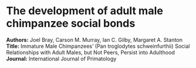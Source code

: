 # The development of adult male chimpanzee social bonds

<b>Authors:</b>  Joel Bray, Carson M. Murray, Ian C. Gilby, Margaret A. Stanton
<br><b>Title:</b> Immature Male Chimpanzees’ (Pan troglodytes schweinfurthii) Social Relationships with Adult Males, but Not Peers, Persist into Adulthood
<br><b>Journal:</b> International Journal of Primatology
